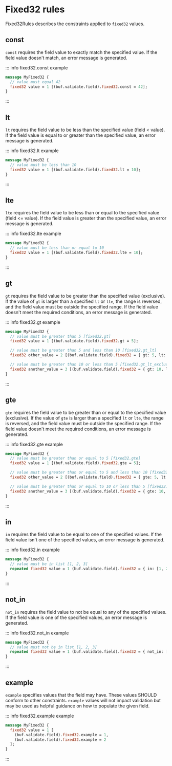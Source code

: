 # Fixed32 rules

Fixed32Rules describes the constraints applied to `fixed32` values.

## const

`const` requires the field value to exactly match the specified value. If the field value doesn't match, an error message is generated.

::: info fixed32.const example

```proto
message MyFixed32 {
  // value must equal 42
  fixed32 value = 1 [(buf.validate.field).fixed32.const = 42];
}
```

:::

## lt

`lt` requires the field value to be less than the specified value (field < value). If the field value is equal to or greater than the specified value, an error message is generated.

::: info fixed32.lt example

```proto
message MyFixed32 {
  // value must be less than 10
  fixed32 value = 1 [(buf.validate.field).fixed32.lt = 10];
}
```

:::

## lte

`lte` requires the field value to be less than or equal to the specified value (field <= value). If the field value is greater than the specified value, an error message is generated.

::: info fixed32.lte example

```proto
message MyFixed32 {
  // value must be less than or equal to 10
  fixed32 value = 1 [(buf.validate.field).fixed32.lte = 10];
}
```

:::

## gt

`gt` requires the field value to be greater than the specified value (exclusive). If the value of `gt` is larger than a specified `lt` or `lte`, the range is reversed, and the field value must be outside the specified range. If the field value doesn't meet the required conditions, an error message is generated.

::: info fixed32.gt example

```proto
message MyFixed32 {
  // value must be greater than 5 [fixed32.gt]
  fixed32 value = 1 [(buf.validate.field).fixed32.gt = 5];

  // value must be greater than 5 and less than 10 [fixed32.gt_lt]
  fixed32 other_value = 2 [(buf.validate.field).fixed32 = { gt: 5, lt: 10 }];

  // value must be greater than 10 or less than 5 [fixed32.gt_lt_exclusive]
  fixed32 another_value = 3 [(buf.validate.field).fixed32 = { gt: 10, lt: 5 }];
}
```

:::

## gte

`gte` requires the field value to be greater than or equal to the specified value (exclusive). If the value of `gte` is larger than a specified `lt` or `lte`, the range is reversed, and the field value must be outside the specified range. If the field value doesn't meet the required conditions, an error message is generated.

::: info fixed32.gte example

```proto
message MyFixed32 {
  // value must be greater than or equal to 5 [fixed32.gte]
  fixed32 value = 1 [(buf.validate.field).fixed32.gte = 5];

  // value must be greater than or equal to 5 and less than 10 [fixed32.gte_lt]
  fixed32 other_value = 2 [(buf.validate.field).fixed32 = { gte: 5, lt: 10 }];

  // value must be greater than or equal to 10 or less than 5 [fixed32.gte_lt_exclusive]
  fixed32 another_value = 3 [(buf.validate.field).fixed32 = { gte: 10, lt: 5 }];
}
```

:::

## in

`in` requires the field value to be equal to one of the specified values. If the field value isn't one of the specified values, an error message is generated.

::: info fixed32.in example

```proto
message MyFixed32 {
  // value must be in list [1, 2, 3]
  repeated fixed32 value = 1 (buf.validate.field).fixed32 = { in: [1, 2, 3] };
}
```

:::

## not_in

`not_in` requires the field value to not be equal to any of the specified values. If the field value is one of the specified values, an error message is generated.

::: info fixed32.not_in example

```proto
message MyFixed32 {
  // value must not be in list [1, 2, 3]
  repeated fixed32 value = 1 (buf.validate.field).fixed32 = { not_in: [1, 2, 3] };
}
```

:::

## example

`example` specifies values that the field may have. These values SHOULD conform to other constraints. `example` values will not impact validation but may be used as helpful guidance on how to populate the given field.

::: info fixed32.example example

```proto
message MyFixed32 {
  fixed32 value = 1 [
    (buf.validate.field).fixed32.example = 1,
    (buf.validate.field).fixed32.example = 2
  ];
}
```

:::
